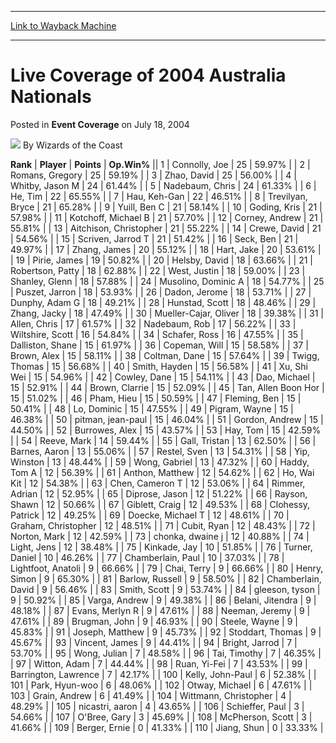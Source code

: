 
---
[Link to Wayback Machine](https://web.archive.org/web/20220815071908/https://magic.wizards.com/en/articles/archive/event-coverage/live-coverage-2004-australia-nationals-2004-07-18-41)

[_metadata_:author]:- "Wizards of the Coast"
[_metadata_:description]:- "RankPlayerPointsOp.Win% 1 Connolly, Joe 25 59.97% 2 Romans, Gregory 25 59.19% 3 Zhao, David 25 56.00% 4 Whitby, Jason M 24 61.44% 5 Nadebaum, Chris 24 61.33% 6 He, Tim 22 65.55% 7 Hau, Keh-Gan 22 46.51% 8 Trevilyan, Bryce 21 65.28% 9 Yuill, Ben C 21 58.14% 10 Goding, Kris 21 57.98% 11 Kotchoff, Michael B 21 57.70% 12 Corney, Andrew 21 55.81% 13 Aitchison, Christopher 21 55.22%"
[_metadata_:generator]:- "Drupal 7 (http://drupal.org)"
[_metadata_:node]:- "525211"
[_metadata_:publish_date]:- "2004-07-18"
[_metadata_:source]:- "div-main-content"
[_metadata_:title]:- "Live Coverage of 2004 Australia Nationals"
[_metadata_:wayback_capture_timestamp]:- "2022-08-15 07:19:08"
[_metadata_:wayback_raw_url]:- "https://web.archive.org/web/20220815071908id_/https://magic.wizards.com/en/articles/archive/event-coverage/live-coverage-2004-australia-nationals-2004-07-18-41"
[_metadata_:wayback_url]:- "https://magic.wizards.com/en/articles/archive/event-coverage/live-coverage-2004-australia-nationals-2004-07-18-41"
---


Live Coverage of 2004 Australia Nationals
=========================================



 Posted in **Event Coverage**
 on July 18, 2004 






![](https://media.magic.wizards.com/styles/auth_small/public/images/person/wizards_author.jpg)
By Wizards of the Coast













 **Rank** | **Player** | **Points** | **Op.Win%** ||  1  | Connolly, Joe |  25 |  59.97% |
|  2  | Romans, Gregory |  25 |  59.19% |
|  3  | Zhao, David |  25 |  56.00% |
|  4  | Whitby, Jason M |  24 |  61.44% |
|  5  | Nadebaum, Chris |  24 |  61.33% |
|  6  | He, Tim |  22 |  65.55% |
|  7  | Hau, Keh-Gan |  22 |  46.51% |
|  8  | Trevilyan, Bryce |  21 |  65.28% |
|  9  | Yuill, Ben C |  21 |  58.14% |
|  10  | Goding, Kris |  21 |  57.98% |
|  11  | Kotchoff, Michael B |  21 |  57.70% |
|  12  | Corney, Andrew |  21 |  55.81% |
|  13  | Aitchison, Christopher |  21 |  55.22% |
|  14  | Crewe, David |  21 |  54.56% |
|  15  | Scriven, Jarrod T |  21 |  51.42% |
|  16  | Seck, Ben |  21 |  49.97% |
|  17  | Zhang, James |  20 |  55.12% |
|  18  | Hart, Jake |  20 |  53.61% |
|  19  | Pirie, James |  19 |  50.82% |
|  20  | Helsby, David |  18 |  63.66% |
|  21  | Robertson, Patty |  18 |  62.88% |
|  22  | West, Justin |  18 |  59.00% |
|  23  | Shanley, Glenn |  18 |  57.88% |
|  24  | Musolino, Dominic A |  18 |  54.77% |
|  25  | Puszet, Jarron |  18 |  53.93% |
|  26  | Dadon, Jerome |  18 |  53.71% |
|  27  | Dunphy, Adam G |  18 |  49.21% |
|  28  | Hunstad, Scott |  18 |  48.46% |
|  29  | Zhang, Jacky |  18 |  47.49% |
|  30  | Mueller-Cajar, Oliver |  18 |  39.38% |
|  31  | Allen, Chris |  17 |  61.57% |
|  32  | Nadebaum, Rob |  17 |  56.22% |
|  33  | Wiltshire, Scott |  16 |  54.84% |
|  34  | Schafer, Ross |  16 |  47.55% |
|  35  | Dalliston, Shane |  15 |  61.97% |
|  36  | Copeman, Will |  15 |  58.58% |
|  37  | Brown, Alex |  15 |  58.11% |
|  38  | Coltman, Dane |  15 |  57.64% |
|  39  | Twigg, Thomas |  15 |  56.68% |
|  40  | Smith, Hayden |  15 |  56.58% |
|  41  | Xu, Shi Wei |  15 |  54.96% |
|  42  | Cowley, Dane |  15 |  54.11% |
|  43  | Dao, Michael |  15 |  52.91% |
|  44  | Brown, Clarrie |  15 |  52.09% |
|  45  | Tan, Allen Boon Hor |  15 |  51.02% |
|  46  | Pham, Hieu |  15 |  50.59% |
|  47  | Fleming, Ben |  15 |  50.41% |
|  48  | Lo, Dominic |  15 |  47.55% |
|  49  | Pigram, Wayne |  15 |  46.38% |
|  50  | pitman, jean-paul |  15 |  46.04% |
|  51  | Gordon, Andrew |  15 |  44.50% |
|  52  | Burrowes, Alex |  15 |  43.57% |
|  53  | Hay, Tom |  15 |  42.59% |
|  54  | Reeve, Mark |  14 |  59.44% |
|  55  | Gall, Tristan |  13 |  62.50% |
|  56  | Barnes, Aaron |  13 |  55.06% |
|  57  | Restel, Sven |  13 |  54.31% |
|  58  | Yip, Winston |  13 |  48.44% |
|  59  | Wong, Gabriel |  13 |  47.32% |
|  60  | Haddy, Tom A |  12 |  56.39% |
|  61  | Anthon, Matthew |  12 |  54.62% |
|  62  | Ho, Wai Kit |  12 |  54.38% |
|  63  | Chen, Cameron T |  12 |  53.06% |
|  64  | Rimmer, Adrian |  12 |  52.95% |
|  65  | Diprose, Jason |  12 |  51.22% |
|  66  | Rayson, Shawn |  12 |  50.66% |
|  67  | Giblett, Craig |  12 |  49.53% |
|  68  | Clohessy, Patrick |  12 |  49.25% |
|  69  | Doecke, Michael T |  12 |  48.61% |
|  70  | Graham, Christopher |  12 |  48.51% |
|  71  | Cubit, Ryan |  12 |  48.43% |
|  72  | Norton, Mark |  12 |  42.59% |
|  73  | chonka, dwaine j |  12 |  40.88% |
|  74  | Light, Jens |  12 |  38.48% |
|  75  | Kinkade, Jay |  10 |  51.85% |
|  76  | Turner, Daniel |  10 |  46.26% |
|  77  | Chamberlain, Paul |  10 |  37.03% |
|  78  | Lightfoot, Anatoli |  9 |  66.66% |
|  79  | Chai, Terry |  9 |  66.66% |
|  80  | Henry, Simon |  9 |  65.30% |
|  81  | Barlow, Russell |  9 |  58.50% |
|  82  | Chamberlain, David |  9 |  56.46% |
|  83  | Smith, Scott |  9 |  53.74% |
|  84  | gleeson, tyson |  9 |  50.92% |
|  85  | Varga, Andrew |  9 |  49.38% |
|  86  | Belani, Jitendra |  9 |  48.18% |
|  87  | Evans, Merlyn R |  9 |  47.61% |
|  88  | Neeman, Jeremy |  9 |  47.61% |
|  89  | Brugman, John |  9 |  46.93% |
|  90  | Steele, Wayne |  9 |  45.83% |
|  91  | Joseph, Matthew |  9 |  45.73% |
|  92  | Stoddart, Thomas |  9 |  45.67% |
|  93  | Vincent, James |  9 |  44.41% |
|  94  | Bright, Jarrod |  7 |  53.70% |
|  95  | Wong, Julian |  7 |  48.58% |
|  96  | Tai, Timothy |  7 |  46.35% |
|  97  | Witton, Adam |  7 |  44.44% |
|  98  | Ruan, Yi-Fei |  7 |  43.53% |
|  99  | Barrington, Lawrence |  7 |  42.17% |
| 100  | Kelly, John-Paul |  6 |  52.38% |
| 101  | Park, Hyun-woo |  6 |  48.06% |
| 102  | Otway, Michael |  6 |  47.61% |
| 103  | Grain, Andrew |  6 |  41.49% |
| 104  | Wittmann, Christopher |  4 |  48.29% |
| 105  | nicastri, aaron |  4 |  43.65% |
| 106  | Schieffer, Paul |  3 |  54.66% |
| 107  | O'Bree, Gary |  3 |  45.69% |
| 108  | McPherson, Scott |  3 |  41.66% |
| 109  | Berger, Ernie |  0 |  41.33% |
| 110  | Jiang, Shun |  0 |  33.33% |







